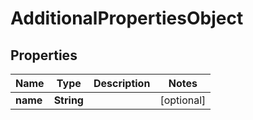 

# AdditionalPropertiesObject


## Properties

| Name | Type | Description | Notes |
|------------ | ------------- | ------------- | -------------|
|**name** | **String** |  |  [optional] |



